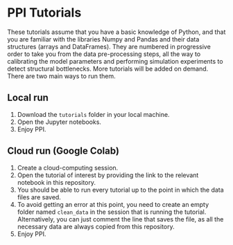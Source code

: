 # PPI Tutorials

These tutorials assume that you have a basic knowledge of Python, and that you are familiar with the libraries Numpy and Pandas and their data structures (arrays and DataFrames).
They are numbered in progressive order to take you from the data pre-processing steps, all the way to calibrating the model parameters and performing simulation experiments to detect structural bottlenecks.
More tutorials will be added on demand.
There are two main ways to run them.

## Local run

1. Download the `tutorials` folder in your local machine.
2. Open the Jupyter notebooks.
3. Enjoy PPI.

## Cloud run (Google Colab)

1. Create a cloud-computing session.
2. Open the tutorial of interest by providing the link to the relevant notebook in this repository.
3. You should be able to run every tutorial up to the point in which the data files are saved.
4. To avoid getting an error at this point, you need to create an empty folder named `clean_data` in the session that is running the tutorial.
Alternatively, you can just comment the line that saves the file, as all the necessary data are always copied from this repository.
5. Enjoy PPI.
